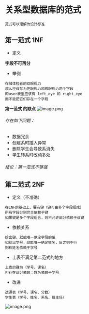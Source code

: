 # 关系型数据库的范式
``范式可以理解为设计标准``

## 第一范式 1NF
- 定义

**字段不可再分**
- 举例
```
存储体检者的双眼视力
那么应该存为左眼视力和右眼视力两个字段
即user表里应该有 left_eye 和 right_eye
而不能把它们存在一个字段
```

**第一范式 的缺点**
![image.png](https://upload-images.jianshu.io/upload_images/1181204-cd9f86aa2d114e2b.png?imageMogr2/auto-orient/strip%7CimageView2/2/w/1240)
###### 存在如下问题：
- 数据冗余
- 创建系时插入异常
- 删除学生会导致系消失
- 学生转系时改动多处
###### 结论：第一范式不够强

## 第二范式 2NF
- 定义（不准确）
```
在1NF的基础上，要有键（键可由多个字段组成）
所有字段分别完全依赖于键
如果键是多个字段组合，则不允许部分依赖于该键
```
- 依赖关系
```
给出键，就能唯一确定字段的值
如给出学号，就能唯一确定姓名，反之则不行
则称姓名依赖于学号
```
- 上表不满足第二范式的地方
```
上表的键为（学号，课名）
但存在部分依赖：姓名依赖于学号
```
- 改进
```
选课表（学号、课名、分数）
学生表（学号、姓名、系名、班主任）
```
![image.png](https://upload-images.jianshu.io/upload_images/1181204-3ae06cfc6039d126.png?imageMogr2/auto-orient/strip%7CimageView2/2/w/1240)
